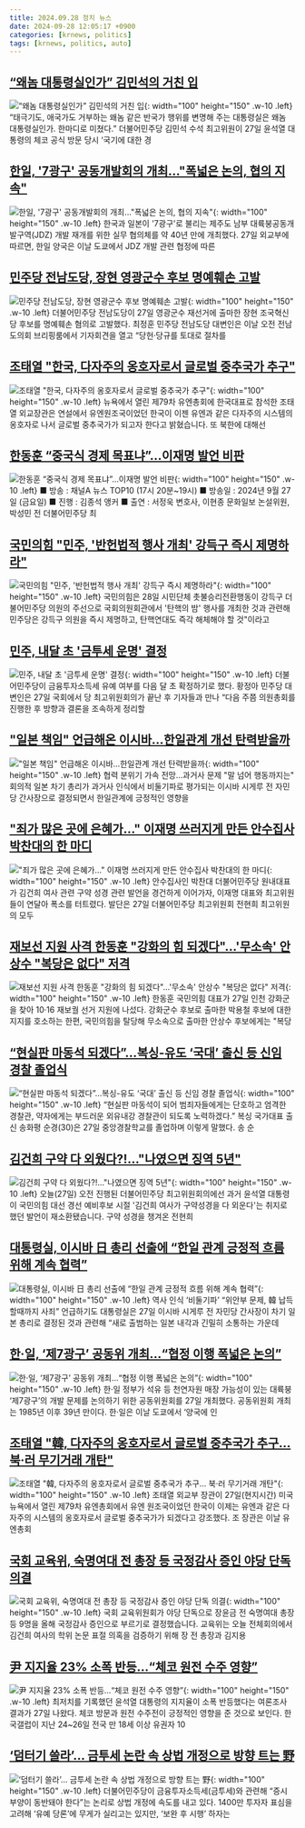 ```yaml
---
title: 2024.09.28 정치 뉴스
date: 2024-09-28 12:05:17 +0900
categories: [krnews, politics]
tags: [krnews, politics, auto]
---
```

## [“왜놈 대통령실인가” 김민석의 거친 입](https://n.news.naver.com/mnews/article/020/0003589609)

![“왜놈 대통령실인가” 김민석의 거친 입](https://mimgnews.pstatic.net/image/origin/020/2024/09/28/3589609.jpg?type=nf220_150){: width="100" height="150" .w-10 .left}
“태극기도, 애국가도 거부하는 왜놈 같은 반국가 행위를 변명해 주는 대통령실은 왜놈 대통령실인가. 한마디로 미쳤다.” 더불어민주당 김민석 수석 최고위원이 27일 윤석열 대통령의 체코 공식 방문 당시 ‘국기에 대한 경

## [한일, '7광구' 공동개발회의 개최…"폭넓은 논의, 협의 지속"](https://n.news.naver.com/mnews/article/469/0000825193)

![한일, '7광구' 공동개발회의 개최…"폭넓은 논의, 협의 지속"](https://mimgnews.pstatic.net/image/origin/469/2024/09/27/825193.jpg?type=nf220_150){: width="100" height="150" .w-10 .left}
한국과 일본이 '7광구'로 불리는 제주도 남부 대륙붕공동개발구역(JDZ) 개발 재개를 위한 실무 협의체를 약 40년 만에 개최했다. 27일 외교부에 따르면, 한일 양국은 이날 도쿄에서 JDZ 개발 관련 협정에 따른

## [민주당 전남도당, 장현 영광군수 후보 명예훼손 고발](https://n.news.naver.com/mnews/article/005/0001727599)

![민주당 전남도당, 장현 영광군수 후보 명예훼손 고발](https://mimgnews.pstatic.net/image/origin/005/2024/09/27/1727599.jpg?type=nf220_150){: width="100" height="150" .w-10 .left}
더불어민주당 전남도당이 27일 영광군수 재선거에 출마한 장현 조국혁신당 후보를 명예훼손 혐의로 고발했다. 최정훈 민주당 전남도당 대변인은 이날 오전 전남도의회 브리핑룸에서 기자회견을 열고 “당헌·당규를 토대로 절차를

## [조태열 "한국, 다자주의 옹호자로서 글로벌 중추국가 추구"](https://n.news.naver.com/mnews/article/214/0001376884)

![조태열 "한국, 다자주의 옹호자로서 글로벌 중추국가 추구"](https://mimgnews.pstatic.net/image/origin/214/2024/09/28/1376884.jpg?type=nf220_150){: width="100" height="150" .w-10 .left}
뉴욕에서 열린 제79차 유엔총회에 한국대표로 참석한 조태열 외교장관은 연설에서 유엔원조국이었던 한국이 이젠 유엔과 같은 다자주의 시스템의 옹호자로 나서 글로벌 중추국가가 되고자 한다고 밝혔습니다. 또 북한에 대해선

## [한동훈 “중국식 경제 목표냐”…이재명 발언 비판](https://n.news.naver.com/mnews/article/449/0000286638)

![한동훈 “중국식 경제 목표냐”…이재명 발언 비판](https://mimgnews.pstatic.net/image/origin/449/2024/09/27/286638.jpg?type=nf220_150){: width="100" height="150" .w-10 .left}
■ 방송 : 채널A 뉴스 TOP10 (17시 20분~19시) ■ 방송일 : 2024년 9월 27일 (금요일) ■ 진행 : 김종석 앵커 ■ 출연 : 서정욱 변호사, 이현종 문화일보 논설위원, 박성민 전 더불어민주당 최

## [국민의힘 "민주, '반헌법적 행사 개최' 강득구 즉시 제명하라"](https://n.news.naver.com/mnews/article/003/0012809244)

![국민의힘 "민주, '반헌법적 행사 개최' 강득구 즉시 제명하라"](https://mimgnews.pstatic.net/image/origin/003/2024/09/28/12809244.jpg?type=nf220_150){: width="100" height="150" .w-10 .left}
국민의힘은 28일 시민단체 촛불승리전환행동이 강득구 더불어민주당 의원의 주선으로 국회의원회관에서 '탄핵의 밤' 행사를 개최한 것과 관련해 민주당은 강득구 의원을 즉시 제명하고, 탄핵연대도 즉각 해체해야 할 것"이라고

## [민주, 내달 초 '금투세 운명' 결정](https://n.news.naver.com/mnews/article/011/0004396989)

![민주, 내달 초 '금투세 운명' 결정](https://mimgnews.pstatic.net/image/origin/011/2024/09/27/4396989.jpg?type=nf220_150){: width="100" height="150" .w-10 .left}
더불어민주당이 금융투자소득세 유예 여부를 다음 달 초 확정하기로 했다. 황정아 민주당 대변인은 27일 국회에서 당 최고위원회의가 끝난 후 기자들과 만나 “다음 주쯤 의원총회를 진행한 후 방향과 결론을 조속하게 정리할

## ["일본 책임" 언급해온 이시바…한일관계 개선 탄력받을까](https://n.news.naver.com/mnews/article/001/0014953140)

!["일본 책임" 언급해온 이시바…한일관계 개선 탄력받을까](https://mimgnews.pstatic.net/image/origin/001/2024/09/27/14953140.jpg?type=nf220_150){: width="100" height="150" .w-10 .left}
협력 분위기 가속 전망…과거사 문제 "말 넘어 행동까지는" 회의적 일본 차기 총리가 과거사 인식에서 비둘기파로 평가되는 이시바 시게루 전 자민당 간사장으로 결정되면서 한일관계에 긍정적인 영향을

## ["죄가 많은 곳에 은혜가..." 이재명 쓰러지게 만든 안수집사 박찬대의 한 마디](https://n.news.naver.com/mnews/article/006/0000126165)

!["죄가 많은 곳에 은혜가..." 이재명 쓰러지게 만든 안수집사 박찬대의 한 마디](https://mimgnews.pstatic.net/image/origin/006/2024/09/27/126165.jpg?type=nf220_150){: width="100" height="150" .w-10 .left}
안수집사인 박찬대 더불어민주당 원내대표가 김건희 여사 관련 구약 성경 관련 발언을 경건하게 이어가자, 이재명 대표와 최고위원들이 연달아 폭소를 터트렸다. 발단은 27일 더불어민주당 최고위원회 전현희 최고위원의 모두

## [재보선 지원 사격 한동훈 "강화의 힘 되겠다"…'무소속' 안상수 "복당은 없다" 저격](https://n.news.naver.com/mnews/article/469/0000825192)

![재보선 지원 사격 한동훈 "강화의 힘 되겠다"…'무소속' 안상수 "복당은 없다" 저격](https://mimgnews.pstatic.net/image/origin/469/2024/09/27/825192.jpg?type=nf220_150){: width="100" height="150" .w-10 .left}
한동훈 국민의힘 대표가 27일 인천 강화군을 찾아 10·16 재보궐 선거 지원에 나섰다. 강화군수 후보로 출마한 박용철 후보에 대한 지지를 호소하는 한편, 국민의힘을 탈당해 무소속으로 출마한 안상수 후보에게는 "복당

## [“현실판 마동석 되겠다”…복싱-유도 ‘국대’ 출신 등 신임 경찰 졸업식](https://n.news.naver.com/mnews/article/020/0003589543)

![“현실판 마동석 되겠다”…복싱-유도 ‘국대’ 출신 등 신임 경찰 졸업식](https://mimgnews.pstatic.net/image/origin/020/2024/09/27/3589543.jpg?type=nf220_150){: width="100" height="150" .w-10 .left}
“현실판 마동석이 되어 범죄자들에게는 단호하고 엄격한 경찰관, 약자에게는 부드러운 외유내강 경찰관이 되도록 노력하겠다.” 복싱 국가대표 출신 송화평 순경(30)은 27일 중앙경찰학교를 졸업하며 이렇게 말했다. 송 순

## [김건희 구약 다 외웠다?!…"나였으면 징역 5년"](https://n.news.naver.com/mnews/article/437/0000412048)

![김건희 구약 다 외웠다?!…"나였으면 징역 5년"](https://mimgnews.pstatic.net/image/origin/437/2024/09/27/412048.jpg?type=nf220_150){: width="100" height="150" .w-10 .left}
오늘(27일) 오전 진행된 더불어민주당 최고위원회의에선 과거 윤석열 대통령이 국민의힘 대선 경선 예비후보 시절 '김건희 여사가 구약성경을 다 외운다'는 취지로 했던 발언이 재소환됐습니다. 구약 성경을 챙겨온 전현희

## [대통령실, 이시바 日 총리 선출에 “한일 관계 긍정적 흐름 위해 계속 협력”](https://n.news.naver.com/mnews/article/366/0001020814)

![대통령실, 이시바 日 총리 선출에 “한일 관계 긍정적 흐름 위해 계속 협력”](https://mimgnews.pstatic.net/image/origin/366/2024/09/27/1020814.jpg?type=nf220_150){: width="100" height="150" .w-10 .left}
역사 인식 ‘비둘기파’ “위안부 문제, 韓 납득할때까지 사죄” 언급하기도 대통령실은 27일 이시바 시게루 전 자민당 간사장이 차기 일본 총리로 결정된 것과 관련해 “새로 출범하는 일본 내각과 긴밀히 소통하는 가운데

## [한·일, ‘제7광구’ 공동위 개최…“협정 이행 폭넓은 논의”](https://n.news.naver.com/mnews/article/032/0003323133)

![한·일, ‘제7광구’ 공동위 개최…“협정 이행 폭넓은 논의”](https://mimgnews.pstatic.net/image/origin/032/2024/09/27/3323133.jpg?type=nf220_150){: width="100" height="150" .w-10 .left}
한·일 정부가 석유 등 천연자원 매장 가능성이 있는 대륙붕 ‘제7광구’의 개발 문제를 논의하기 위한 공동위원회를 27일 개최했다. 공동위원회 개최는 1985년 이후 39년 만이다. 한·일은 이날 도쿄에서 ‘양국에 인

## [조태열 "韓, 다자주의 옹호자로서 글로벌 중추국가 추구… 북·러 무기거래 개탄"](https://n.news.naver.com/mnews/article/469/0000825272)

![조태열 "韓, 다자주의 옹호자로서 글로벌 중추국가 추구… 북·러 무기거래 개탄"](https://mimgnews.pstatic.net/image/origin/469/2024/09/28/825272.jpg?type=nf220_150){: width="100" height="150" .w-10 .left}
조태열 외교부 장관이 27일(현지시간) 미국 뉴욕에서 열린 제79차 유엔총회에서 유엔 원조국이었던 한국이 이제는 유엔과 같은 다자주의 시스템의 옹호자로서 글로벌 중추국가가 되겠다고 강조했다. 조 장관은 이날 유엔총회

## [국회 교육위, 숙명여대 전 총장 등 국정감사 증인 야당 단독 의결](https://n.news.naver.com/mnews/article/214/0001376803)

![국회 교육위, 숙명여대 전 총장 등 국정감사 증인 야당 단독 의결](https://mimgnews.pstatic.net/image/origin/214/2024/09/27/1376803.jpg?type=nf220_150){: width="100" height="150" .w-10 .left}
국회 교육위원회가 야당 단독으로 장윤금 전 숙명여대 총장 등 9명을 올해 국정감사 증인으로 부르기로 결정했습니다. 교육위는 오늘 전체회의에서 김건희 여사의 학위 논문 표절 의혹을 검증하기 위해 장 전 총장과 김지용

## [尹 지지율 23% 소폭 반등…“체코 원전 수주 영향”](https://n.news.naver.com/mnews/article/081/0003483198)

![尹 지지율 23% 소폭 반등…“체코 원전 수주 영향”](https://mimgnews.pstatic.net/image/origin/081/2024/09/27/3483198.jpg?type=nf220_150){: width="100" height="150" .w-10 .left}
최저치를 기록했던 윤석열 대통령의 지지율이 소폭 반등했다는 여론조사 결과가 27일 나왔다. 체코 방문과 원전 수주전이 긍정적인 영향을 준 것으로 보인다. 한국갤럽이 지난 24~26일 전국 만 18세 이상 유권자 10

## [‘덤터기 쓸라’… 금투세 논란 속 상법 개정으로 방향 트는 野](https://n.news.naver.com/mnews/article/366/0001020712)

![‘덤터기 쓸라’… 금투세 논란 속 상법 개정으로 방향 트는 野](https://mimgnews.pstatic.net/image/origin/366/2024/09/27/1020712.jpg?type=nf220_150){: width="100" height="150" .w-10 .left}
더불어민주당이 금융투자소득세(금투세)와 관련해 “증시 부양이 동반돼야 한다”는 논리로 상법 개정에 속도를 내고 있다. 1400만 투자자 표심을 고려해 ‘유예 당론’에 무게가 실리고는 있지만, ‘보완 후 시행’ 하자는

